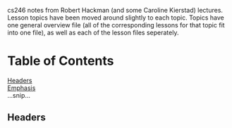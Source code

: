 cs246 notes from Robert Hackman (and some Caroline Kierstad) lectures. Lesson topics have been moved around slightly to each topic. Topics have one general overview file (all of the corresponding lessons for that topic fit into one file), as well as each of the lesson files seperately.

# Table of Contents
[Headers](#headers)  
[Emphasis](#emphasis)  
...snip...    
<a name="headers"/>
## Headers
